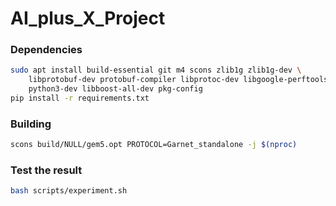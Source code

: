 # AI_plus_X_Project

### Dependencies

```bash
sudo apt install build-essential git m4 scons zlib1g zlib1g-dev \
    libprotobuf-dev protobuf-compiler libprotoc-dev libgoogle-perftools-dev \
    python3-dev libboost-all-dev pkg-config
pip install -r requirements.txt
```

### Building

```bash
scons build/NULL/gem5.opt PROTOCOL=Garnet_standalone -j $(nproc)
```

### Test the result

```bash
bash scripts/experiment.sh
```
